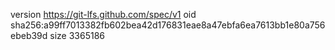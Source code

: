 version https://git-lfs.github.com/spec/v1
oid sha256:a99ff7013382fb602bea42d176831eae8a47ebfa6ea7613bb1e80a756ebeb39d
size 3365186

